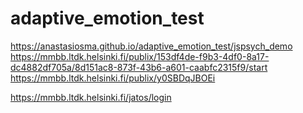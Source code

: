 # adaptive_emotion_test
https://anastasiosma.github.io/adaptive_emotion_test/jspsych_demo
https://mmbb.ltdk.helsinki.fi/publix/153df4de-f9b3-4df0-8a17-dc4882df705a/8d151ac8-873f-43b6-a601-caabfc2315f9/start
https://mmbb.ltdk.helsinki.fi/publix/y0SBDqJBOEi

https://mmbb.ltdk.helsinki.fi/jatos/login
